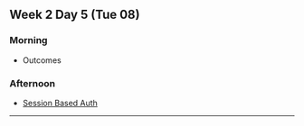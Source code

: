 ## Week 2 Day 5 (Tue 08)

### Morning

- Outcomes

### Afternoon

- [Session Based Auth][1]




[1]: ./men-stack-session-auth/


---
